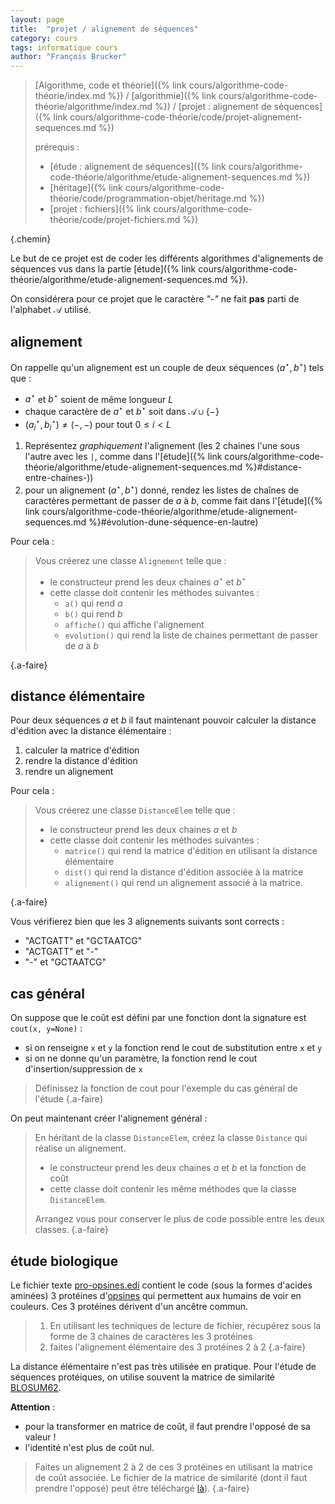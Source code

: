 ```yaml
---
layout: page
title:  "projet / alignement de séquences"
category: cours
tags: informatique cours 
author: "François Brucker"
---
```


> [Algorithme, code et théorie]({% link cours/algorithme-code-théorie/index.md %}) / [algorithmie]({% link cours/algorithme-code-théorie/algorithme/index.md %}) / [projet : alignement de séquences]({% link cours/algorithme-code-théorie/code/projet-alignement-sequences.md %})
>
> prérequis :
>
> * [étude : alignement de séquences]({% link cours/algorithme-code-théorie/algorithme/etude-alignement-sequences.md %})
> * [héritage]({% link cours/algorithme-code-théorie/code/programmation-objet/héritage.md %})
> * [projet : fichiers]({% link cours/algorithme-code-théorie/code/projet-fichiers.md %})
>
{.chemin}

Le but de ce projet est de coder les différents algorithmes d'alignements de séquences vus dans la partie [étude]({% link cours/algorithme-code-théorie/algorithme/etude-alignement-sequences.md %}).

On considérera pour ce projet que le caractère *"-"* ne fait **pas** parti de l'alphabet $\mathcal{A}$ utilisé.

## alignement

On rappelle qu'un alignement est un couple de deux séquences $(a^\star, b^\star)$ tels que :

* $a^\star$ et $b^\star$ soient de même longueur $L$
* chaque caractère de $a^\star$ et $b^\star$ soit dans $\mathcal{A} \cup \{ - \}$
* $(a^\star_i, b^\star_i) \neq (-,-)$ pour tout $0 \leq i < L$

1. Représentez *graphiquement* l'alignement (les 2 chaines l'une sous l'autre avec les `|`, comme dans l'[étude]({% link cours/algorithme-code-théorie/algorithme/etude-alignement-sequences.md %}#distance-entre-chaines-))
2. pour un alignement $(a^\star, b^\star)$ donné, rendez les listes de chaînes de caractères permettant de passer de $a$ à $b$, comme fait dans l'[étude]({% link cours/algorithme-code-théorie/algorithme/etude-alignement-sequences.md %}#évolution-dune-séquence-en-lautre)

Pour cela :

> Vous créerez une classe `Alignement` telle que :
>
> * le constructeur prend les deux chaines $a^\star$ et $b^\star$
> * cette classe doit contenir les méthodes suivantes :
>   * `a()` qui rend $a$
>   * `b()` qui rend $b$
>   * `affiche()` qui affiche l'alignement
>   * `evolution()` qui rend la liste de chaines permettant de passer de $a$ à $b$
>
{.a-faire}

## distance élémentaire

Pour deux séquences $a$ et $b$ il faut maintenant pouvoir calculer la distance d'édition avec la distance élémentaire :

1. calculer la matrice d'édition
2. rendre la distance d'édition
3. rendre un alignement

Pour cela :

> Vous créerez une classe `DistanceElem` telle que :
>
> * le constructeur prend les deux chaines $a$ et $b$
> * cette classe doit contenir les méthodes suivantes :
>   * `matrice()` qui rend la matrice d'édition en utilisant la distance élémentaire
>   * `dist()` qui rend la distance d'édition associée à la matrice
>   * `alignement()` qui rend un alignement associé à la matrice.
>
{.a-faire}

Vous vérifierez bien que les 3 alignements suivants sont corrects :

* "ACTGATT" et "GCTAATCG"
* "ACTGATT" et "-"
* "-" et "GCTAATCG"

## cas général

On suppose que le coût est défini par une fonction dont la signature est `cout(x, y=None)` :

* si on renseigne `x` et `y` la fonction rend le cout de substitution entre `x` et `y`
* si on ne donne qu'un paramètre, la fonction rend le cout d'insertion/suppression de `x`

> Définissez la fonction de cout pour l'exemple du cas général de l'étude
{.a-faire}

On peut maintenant créer l'alignement général :

> En héritant de la classe `DistanceElem`, créez la classe `Distance` qui réalise un alignement.
>
> * le constructeur prend les deux chaines $a$ et $b$ et la fonction de coût
> * cette classe doit contenir les même méthodes que la classe `DistanceElem`.
>
> Arrangez vous pour conserver le plus de code possible entre les deux classes.
{.a-faire}

## étude biologique

Le fichier texte [pro-opsines.edi](./pro-opsines.edi) contient le code (sous la formes d'acides aminées) 3 protéines d'[opsines](https://fr.wikipedia.org/wiki/Opsine) qui permettent aux humains de voir en couleurs. Ces 3 protéines dérivent d'un ancêtre commun.

> 1. En utilisant les techniques de lecture de fichier, récupérez sous la forme de 3 chaines de caractères les 3 protéines
> 2. faites l'alignement élémentaire des 3 protéines 2 à 2
{.a-faire}

La distance élémentaire n'est pas très utilisée en pratique. Pour l'étude de séquences protéiques, on utilise souvent la matrice de similarité [BLOSUM62](https://en.wikipedia.org/wiki/BLOSUM).

**Attention** :

* pour la transformer en matrice de coût, il faut prendre l'opposé de sa valeur !
* l'identité n'est plus de coût nul.

> Faites un alignement 2 à 2 de ces 3 protéines en utilisant la matrice de coût associée. Le fichier de la matrice de similarité (dont il faut prendre l'opposé) peut être téléchargé [là](https://www.ncbi.nlm.nih.gov/Class/FieldGuide/BLOSUM62.txt)).
{.a-faire}
